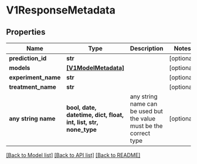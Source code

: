 # V1ResponseMetadata


## Properties
Name | Type | Description | Notes
------------ | ------------- | ------------- | -------------
**prediction_id** | **str** |  | [optional] 
**models** | [**[V1ModelMetadata]**](V1ModelMetadata.md) |  | [optional] 
**experiment_name** | **str** |  | [optional] 
**treatment_name** | **str** |  | [optional] 
**any string name** | **bool, date, datetime, dict, float, int, list, str, none_type** | any string name can be used but the value must be the correct type | [optional]

[[Back to Model list]](../README.md#documentation-for-models) [[Back to API list]](../README.md#documentation-for-api-endpoints) [[Back to README]](../README.md)


